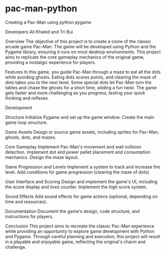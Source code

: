 # pac-man-python
Creating a Pac-Man using python pygame


Developers
Ali Khaled and 
Tri Bui

Overview
The objective of this project is to create a clone of the classic arcade game Pac-Man. The game will be developed using Python and the Pygame library, ensuring it runs on most desktop environments. This project aims to replicate the core gameplay mechanics of the original game, providing a nostalgic experience for players.

Features
In this game, you guide Pac-Man through a maze to eat all the dots while avoiding ghosts. Eating dots scores points, and clearing the maze of dots takes you to the next level. Some special dots let Pac-Man turn the tables and chase the ghosts for a short time, adding a fun twist. The game gets faster and more challenging as you progress, testing your quick thinking and reflexes.

Development 

Structure
Initialize Pygame and set up the game window.
Create the main game loop structure.

Game Assets
Design or source game assets, including sprites for Pac-Man, ghosts, dots, and mazes.

Core Gameplay
Implement Pac-Man's movement and wall collision detection.
Implement dot and power pellet placement and consumption mechanics.
Design the maze layout.

Game Progression and Levels
Implement a system to track and increase the level.
Add conditions for game progression (clearing the maze of dots).

User Interface and Scoring
Design and implement the game's UI, including the score display and lives counter.
Implement the high score system.

Sound Effects
Add sound effects for game actions (optional, depending on time and resources).

Documentation
Document the game's design, code structure, and instructions for players.

Conclusion
This project aims to recreate the classic Pac-Man experience while providing an opportunity to explore game development with Python and Pygame. Through careful planning and execution, this project will result in a playable and enjoyable game, reflecting the original's charm and challenge.



